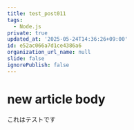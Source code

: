 ```yaml
---
title: test_post011
tags:
  - Node.js
private: true
updated_at: '2025-05-24T14:36:26+09:00'
id: e52ac066a7d1ce4386a6
organization_url_name: null
slide: false
ignorePublish: false
---
```

# new article body
これはテストです
